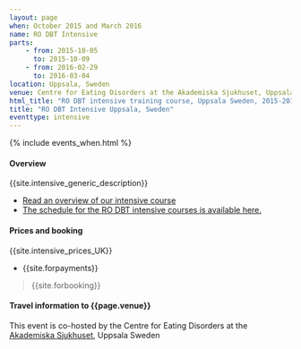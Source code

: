 ```yaml
---
layout: page
when: October 2015 and March 2016
name: RO DBT Intensive
parts:
    - from: 2015-10-05
      to: 2015-10-09
    - from: 2016-02-29
      to: 2016-03-04
location: Uppsala, Sweden
venue: Centre for Eating Disorders at the Akademiska Sjukhuset, Uppsala Sweden
html_title: "RO DBT intensive training course, Uppsala Sweden, 2015-2016"
title: "RO DBT Intensive Uppsala, Sweden"
eventtype: intensive
---
```



{% include events_when.html %}


#### Overview

{{site.intensive_generic_description}}

- [Read an overview of our intensive course](/training/intensive.html)
- [The schedule for the RO DBT intensive courses is available here.](/training/intensive/timetable.html)


#### Prices and booking

{{site.intensive_prices_UK}}
- {{site.forpayments}}

> {{site.forbooking}}


#### Travel information to {{page.venue}}

This event is co-hosted by the Centre for Eating Disorders at the [Akademiska Sjukhuset](http://www.akademiska.se/en/), Uppsala Sweden

<!--
<iframe src="https://www.google.com/maps/embed?pb=!1m18!1m12!1m3!1d2514.349890900796!2d-1.3966380000000034!3d50.93574199999999!2m3!1f0!2f0!3f0!3m2!1i1024!2i768!4f13.1!3m3!1m2!1s0x487473f58304cebf%3A0x50cabc792a027365!2sUniversity+of+Southampton+Highfield+Campus!5e0!3m2!1sen!2suk!4v1408541711026" width="400" height="300" frameborder="0" style="border:0"></iframe>

[Information on travelling to the campus](http://www.southampton.ac.uk/visitus/campuses/highfield.html) is available on the university website.
-->




